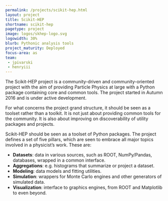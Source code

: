 ```yaml
---
permalink: /projects/scikit-hep.html
layout: project
title: Scikit-HEP
shortname: scikit-hep
pagetype: project
image: logos/skhep-logo.svg
logowidth: 30%
blurb: Pythonic analysis tools
project_maturity: Deployed
focus-area: as
team:
 - jpivarski
 - henryiii
---
```


The Scikit-HEP project is a community-driven and community-oriented project with the aim of providing Particle Physics at large with a Python package containing core and common tools. The project started in Autumn 2016 and is under active development.

For what concerns the project grand structure, it should be seen as a toolset rather than a toolkit. It is not just about providing common tools for the community. It is also about improving on discoverability of utility packages and projects.

Scikit-HEP should be seen as a toolset of Python packages. The project defines a set of five pillars, which are seen to embrace all major topics involved in a physicist’s work. These are:

   * **Datasets**: data in various sources, such as ROOT, NumPy/Pandas, databases, wrapped in a common interface.
   * **Aggregations**: e.g. histograms that summarize or project a dataset.
   * **Modeling**: data models and fitting utilities.
   * **Simulation**: wrappers for Monte Carlo engines and other generators of simulated data.
   * **Visualization**: interface to graphics engines, from ROOT and Matplotlib to even beyond.
